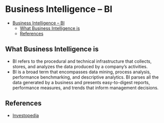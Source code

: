 # Business Intelligence – BI

- [Business Intelligence – BI](#business-intelligence--bi)
  - [What Business Intelligence is](#what-business-intelligence-is)
  - [References](#references)

## What Business Intelligence is

- BI refers to the procedural and technical infrastructure that collects, stores, and analyzes the data produced by a company’s activities.
- BI is a broad term that encompasses data mining, process analysis, performance benchmarking, and descriptive analytics. BI parses all the data generated by a business and presents easy-to-digest reports, performance measures, and trends that inform management decisions.

## References

- [Investopedia](https://www.investopedia.com/terms/b/business-intelligence-bi.asp)